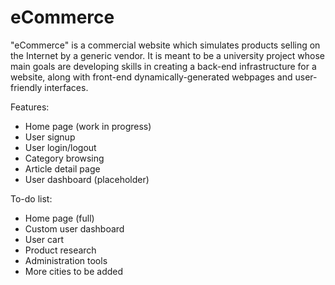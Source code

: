 # eCommerce

"eCommerce" is a commercial website which simulates products selling on the Internet by a generic vendor. It is meant to be a university project whose main goals are developing skills in creating a back-end infrastructure for a website, along with front-end dynamically-generated webpages and user-friendly interfaces.

Features:
 - Home page (work in progress)
 - User signup
 - User login/logout
 - Category browsing
 - Article detail page
 - User dashboard (placeholder)


To-do list:

 - Home page (full)
 - Custom user dashboard
 - User cart
 - Product research
 - Administration tools
 - More cities to be added
